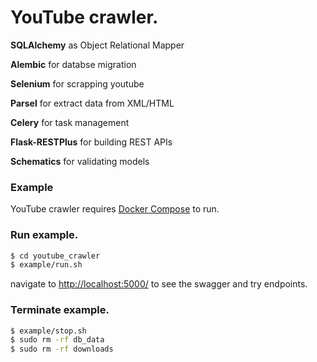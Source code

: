 # YouTube crawler.

**SQLAlchemy** as Object Relational Mapper

**Alembic** for databse migration

**Selenium** for scrapping youtube

**Parsel** for extract data from XML/HTML

**Celery**  for task management

**Flask-RESTPlus** for building REST APIs

**Schematics** for validating models
### Example

YouTube crawler requires [Docker Compose](https://docs.docker.com/compose/) to run.

### Run example.

```sh
$ cd youtube_crawler
$ example/run.sh
```

navigate to [http://localhost:5000/](http://localhost:5000/) to see the swagger and try endpoints.

### Terminate example.
```sh
$ example/stop.sh
$ sudo rm -rf db_data
$ sudo rm -rf downloads
```
